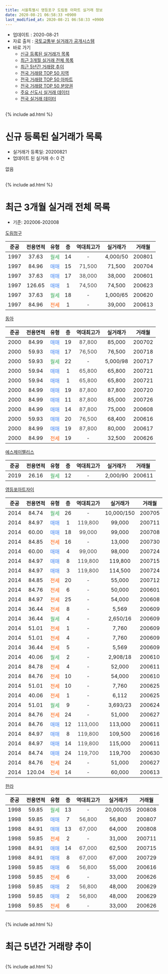 ```yaml
---
title: 서울특별시 영등포구 도림동 아파트 실거래 정보
date: 2020-08-21 06:58:33 +0900
last_modified_at: 2020-08-21 06:58:33 +0900
---
```


* 업데이트 : 2020-08-21
* 자료 출처 : [국토교통부 실거래가 공개시스템](http://rt.molit.go.kr)
* 바로 가기
    * [신규 등록된 실거래가 목록](#신규-등록된-실거래가-목록)
    * [최근 3개월 실거래 전체 목록](#최근-3개월-실거래-전체-목록)
    * [최근 5년간 거래량 추이](#최근-5년간-거래량-추이)
    * [전국 거래량 TOP 50 지역](https://inasie.github.io/apt-trade-info/최근-3개월-전국에서-가장-거래가-많이-발생한-지역)
    * [전국 거래량 TOP 50 아파트](https://inasie.github.io/apt-trade-info/최근-3개월-전국에서-가장-거래가-많이-발생한-아파트)
    * [전국 거래량 TOP 50 분양권](https://inasie.github.io/apt-trade-info/최근-3개월-전국에서-가장-거래가-많이-발생한-분양권)
    * [주요 신도시 실거래 데이터](https://inasie.github.io/apt-trade-info/주요-신도시)
    * [전국 실거래 데이터](https://inasie.github.io/apt-trade-info/전국)
<br>
{% include ad.html %}
<br>

# 신규 등록된 실거래가 목록
* 실거래가 등록일: 20200821
* 업데이트 된 실거래 수: 0 건

없음

<br>
{% include ad.html %}
<br>

# 최근 3개월 실거래 전체 목록
* 기준: 202006-202008


[도림청구](https://search.naver.com/search.naver?query=%EC%84%9C%EC%9A%B8%ED%8A%B9%EB%B3%84%EC%8B%9C+%EC%98%81%EB%93%B1%ED%8F%AC%EA%B5%AC+%EB%8F%84%EB%A6%BC%EB%8F%99+%EB%8F%84%EB%A6%BC%EC%B2%AD%EA%B5%AC)

|준공|전용면적|유형|층|역대최고가|실거래가|거래월|
|:---:|:---:|:---:|:---:|:---:|:---:|:---:|
|1997|37.63|<span style="color:#34a853">월세</span>|14|<span style="color:#444444">-</span>|4,000/50|200801|
|1997|84.96|<span style="color:#4285f3">매매</span>|15|<span style="color:#444444">71,500</span>|71,500|200704|
|1997|37.63|<span style="color:#4285f3">매매</span>|17|<span style="color:#444444">38,000</span>|38,000|200601|
|1997|126.65|<span style="color:#4285f3">매매</span>|1|<span style="color:#444444">74,500</span>|74,500|200623|
|1997|37.63|<span style="color:#34a853">월세</span>|18|<span style="color:#444444">-</span>|1,000/65|200620|
|1997|84.96|<span style="color:#ff5a00">전세</span>|1|<span style="color:#444444">-</span>|39,000|200613|

[동아](https://search.naver.com/search.naver?query=%EC%84%9C%EC%9A%B8%ED%8A%B9%EB%B3%84%EC%8B%9C+%EC%98%81%EB%93%B1%ED%8F%AC%EA%B5%AC+%EB%8F%84%EB%A6%BC%EB%8F%99+%EB%8F%99%EC%95%84)

|준공|전용면적|유형|층|역대최고가|실거래가|거래월|
|:---:|:---:|:---:|:---:|:---:|:---:|:---:|
|2000|84.99|<span style="color:#4285f3">매매</span>|19|<span style="color:#444444">87,800</span>|85,000|200702|
|2000|59.93|<span style="color:#4285f3">매매</span>|17|<span style="color:#444444">76,500</span>|76,500|200718|
|2000|59.93|<span style="color:#34a853">월세</span>|22|<span style="color:#444444">-</span>|5,000/98|200717|
|2000|59.94|<span style="color:#4285f3">매매</span>|1|<span style="color:#444444">65,800</span>|65,800|200721|
|2000|59.94|<span style="color:#4285f3">매매</span>|1|<span style="color:#444444">65,800</span>|65,800|200721|
|2000|84.99|<span style="color:#4285f3">매매</span>|19|<span style="color:#444444">87,800</span>|87,800|200720|
|2000|84.99|<span style="color:#4285f3">매매</span>|11|<span style="color:#444444">87,800</span>|85,000|200726|
|2000|84.99|<span style="color:#4285f3">매매</span>|14|<span style="color:#444444">87,800</span>|75,000|200608|
|2000|59.93|<span style="color:#4285f3">매매</span>|20|<span style="color:#444444">76,500</span>|68,400|200616|
|2000|84.99|<span style="color:#4285f3">매매</span>|19|<span style="color:#444444">87,800</span>|80,000|200617|
|2000|84.99|<span style="color:#ff5a00">전세</span>|19|<span style="color:#444444">-</span>|32,500|200626|

[에스제이팰리스](https://search.naver.com/search.naver?query=%EC%84%9C%EC%9A%B8%ED%8A%B9%EB%B3%84%EC%8B%9C+%EC%98%81%EB%93%B1%ED%8F%AC%EA%B5%AC+%EB%8F%84%EB%A6%BC%EB%8F%99+%EC%97%90%EC%8A%A4%EC%A0%9C%EC%9D%B4%ED%8C%B0%EB%A6%AC%EC%8A%A4)

|준공|전용면적|유형|층|역대최고가|실거래가|거래월|
|:---:|:---:|:---:|:---:|:---:|:---:|:---:|
|2019|26.16|<span style="color:#34a853">월세</span>|12|<span style="color:#444444">-</span>|2,000/90|200611|

[영등포아트자이](https://search.naver.com/search.naver?query=%EC%84%9C%EC%9A%B8%ED%8A%B9%EB%B3%84%EC%8B%9C+%EC%98%81%EB%93%B1%ED%8F%AC%EA%B5%AC+%EB%8F%84%EB%A6%BC%EB%8F%99+%EC%98%81%EB%93%B1%ED%8F%AC%EC%95%84%ED%8A%B8%EC%9E%90%EC%9D%B4)

|준공|전용면적|유형|층|역대최고가|실거래가|거래월|
|:---:|:---:|:---:|:---:|:---:|:---:|:---:|
|2014|84.74|<span style="color:#34a853">월세</span>|26|<span style="color:#444444">-</span>|10,000/150|200705|
|2014|84.97|<span style="color:#4285f3">매매</span>|1|<span style="color:#444444">119,800</span>|99,000|200711|
|2014|60.00|<span style="color:#4285f3">매매</span>|18|<span style="color:#444444">99,000</span>|99,000|200708|
|2014|84.85|<span style="color:#ff5a00">전세</span>|16|<span style="color:#444444">-</span>|13,000|200730|
|2014|60.00|<span style="color:#4285f3">매매</span>|4|<span style="color:#444444">99,000</span>|98,000|200724|
|2014|84.97|<span style="color:#4285f3">매매</span>|8|<span style="color:#444444">119,800</span>|119,800|200715|
|2014|84.97|<span style="color:#4285f3">매매</span>|3|<span style="color:#444444">119,800</span>|114,500|200724|
|2014|84.85|<span style="color:#ff5a00">전세</span>|20|<span style="color:#444444">-</span>|55,000|200712|
|2014|84.76|<span style="color:#ff5a00">전세</span>|6|<span style="color:#444444">-</span>|50,000|200601|
|2014|84.97|<span style="color:#ff5a00">전세</span>|25|<span style="color:#444444">-</span>|54,000|200608|
|2014|36.44|<span style="color:#ff5a00">전세</span>|8|<span style="color:#444444">-</span>|5,569|200609|
|2014|36.44|<span style="color:#34a853">월세</span>|4|<span style="color:#444444">-</span>|2,650/16|200609|
|2014|51.01|<span style="color:#ff5a00">전세</span>|1|<span style="color:#444444">-</span>|7,760|200609|
|2014|51.01|<span style="color:#ff5a00">전세</span>|4|<span style="color:#444444">-</span>|7,760|200609|
|2014|36.44|<span style="color:#ff5a00">전세</span>|5|<span style="color:#444444">-</span>|5,569|200609|
|2014|40.06|<span style="color:#34a853">월세</span>|2|<span style="color:#444444">-</span>|2,908/18|200610|
|2014|84.78|<span style="color:#ff5a00">전세</span>|4|<span style="color:#444444">-</span>|52,000|200611|
|2014|84.76|<span style="color:#ff5a00">전세</span>|10|<span style="color:#444444">-</span>|54,000|200610|
|2014|51.01|<span style="color:#ff5a00">전세</span>|10|<span style="color:#444444">-</span>|7,760|200625|
|2014|40.06|<span style="color:#ff5a00">전세</span>|1|<span style="color:#444444">-</span>|6,112|200625|
|2014|51.01|<span style="color:#34a853">월세</span>|9|<span style="color:#444444">-</span>|3,693/23|200624|
|2014|84.76|<span style="color:#ff5a00">전세</span>|24|<span style="color:#444444">-</span>|51,000|200627|
|2014|84.76|<span style="color:#4285f3">매매</span>|12|<span style="color:#444444">113,000</span>|113,000|200611|
|2014|84.97|<span style="color:#4285f3">매매</span>|8|<span style="color:#444444">119,800</span>|109,500|200616|
|2014|84.97|<span style="color:#4285f3">매매</span>|14|<span style="color:#444444">119,800</span>|115,000|200611|
|2014|84.74|<span style="color:#4285f3">매매</span>|24|<span style="color:#444444">119,700</span>|119,700|200630|
|2014|84.76|<span style="color:#ff5a00">전세</span>|24|<span style="color:#444444">-</span>|51,000|200627|
|2014|120.04|<span style="color:#ff5a00">전세</span>|14|<span style="color:#444444">-</span>|60,000|200613|


<script async src="//pagead2.googlesyndication.com/pagead/js/adsbygoogle.js"></script>
<!-- 기본 -->
<ins class="adsbygoogle"
     style="display:block"
     data-ad-client="ca-pub-2446590836940007"
     data-ad-slot="1659523306"
     data-ad-format="auto"
     data-full-width-responsive="true"></ins>
<script>
(adsbygoogle = window.adsbygoogle || []).push({});
</script>


[한라](https://search.naver.com/search.naver?query=%EC%84%9C%EC%9A%B8%ED%8A%B9%EB%B3%84%EC%8B%9C+%EC%98%81%EB%93%B1%ED%8F%AC%EA%B5%AC+%EB%8F%84%EB%A6%BC%EB%8F%99+%ED%95%9C%EB%9D%BC)

|준공|전용면적|유형|층|역대최고가|실거래가|거래월|
|:---:|:---:|:---:|:---:|:---:|:---:|:---:|
|1998|59.85|<span style="color:#34a853">월세</span>|13|<span style="color:#444444">-</span>|20,000/35|200808|
|1998|59.85|<span style="color:#4285f3">매매</span>|7|<span style="color:#444444">56,800</span>|56,800|200807|
|1998|84.91|<span style="color:#4285f3">매매</span>|13|<span style="color:#444444">67,000</span>|64,000|200808|
|1998|59.85|<span style="color:#ff5a00">전세</span>|2|<span style="color:#444444">-</span>|31,000|200711|
|1998|84.91|<span style="color:#4285f3">매매</span>|14|<span style="color:#444444">67,000</span>|62,500|200715|
|1998|84.91|<span style="color:#4285f3">매매</span>|8|<span style="color:#444444">67,000</span>|67,000|200729|
|1998|59.85|<span style="color:#4285f3">매매</span>|6|<span style="color:#444444">56,800</span>|55,000|200616|
|1998|59.85|<span style="color:#ff5a00">전세</span>|6|<span style="color:#444444">-</span>|33,000|200626|
|1998|59.85|<span style="color:#4285f3">매매</span>|2|<span style="color:#444444">56,800</span>|48,000|200629|
|1998|59.85|<span style="color:#4285f3">매매</span>|2|<span style="color:#444444">56,800</span>|48,000|200629|
|1998|59.85|<span style="color:#ff5a00">전세</span>|6|<span style="color:#444444">-</span>|33,000|200626|


<br>
{% include ad.html %}
<br>

# 최근 5년간 거래량 추이


<div style="width:100%;">
    <canvas id="deal_progress" height="200"></canvas>
</div>

<script>
new Chart(document.getElementById("deal_progress"), {
    type: 'line',
    data: {
        labels: ['201508','201509','201510','201511','201512','201601','201602','201603','201604','201605','201606','201607','201608','201609','201610','201611','201612','201701','201702','201703','201704','201705','201706','201707','201708','201709','201710','201711','201712','201801','201802','201803','201804','201805','201806','201807','201808','201809','201810','201811','201812','201901','201902','201903','201904','201905','201906','201907','201908','201909','201910','201911','201912','202001','202002','202003','202004','202005','202006','202007','202008'],
        datasets: [{
            label: '매매',
            pointRadius: 1,
            data: [11, 6, 8, 7, 3, 9, 5, 14, 11, 12, 9, 11, 14, 11, 12, 5, 2, 2, 1, 8, 13, 21, 11, 11, 6, 7, 7, 9, 7, 15, 9, 5, 6, 1, 3, 6, 9, 1, 2, 0, 0, 0, 2, 0, 3, 2, 3, 10, 4, 3, 13, 11, 11, 3, 7, 3, 3, 4, 12, 14, 2],
            borderColor: "rgba(255, 201, 14, 1)",
            backgroundColor: "rgba(255, 201, 14, 0.5)",
            fill: false,
            lineTension: 0
        },{
            label: '전월세',
            pointRadius: 1,
            data: [7, 6, 9, 5, 7, 8, 20, 28, 13, 11, 21, 9, 4, 3, 4, 3, 6, 10, 10, 2, 6, 3, 9, 7, 6, 9, 5, 13, 10, 11, 23, 18, 17, 14, 14, 9, 9, 8, 8, 5, 9, 15, 8, 4, 3, 7, 13, 11, 4, 5, 6, 7, 9, 13, 21, 15, 9, 6, 22, 5, 2],
            borderColor: "rgba(0, 141, 185, 1)",
            backgroundColor: "rgba(0, 141, 185, 0.5)",
            fill: false,
            lineTension: 0
        }
        ]
    },
    options: {
        responsive: true,
        title: {
            display: false
        },
        tooltips: {
            mode: 'index',
            intersect: false
        },
        hover: {
            mode: 'nearest',
            intersect: true
        },
        scales: {
            xAxes: [{
                display: true,
                scaleLabel: {
                    display: true,
                    labelString: '년/월'
                }
            }],
            yAxes: [{
                display: true,
                ticks: {
                    suggestedMin: 0,
                },
                scaleLabel: {
                    display: true,
                    labelString: '실거래 수'
                }
            }]
        }
    }
});

</script>


<br>
{% include ad.html %}
<br>

